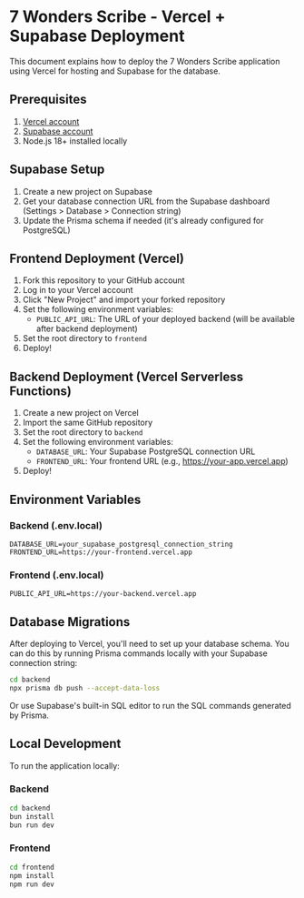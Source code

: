 # 7 Wonders Scribe - Vercel + Supabase Deployment

This document explains how to deploy the 7 Wonders Scribe application using Vercel for hosting and Supabase for the database.

## Prerequisites

1. [Vercel account](https://vercel.com/)
2. [Supabase account](https://supabase.com/)
3. Node.js 18+ installed locally

## Supabase Setup

1. Create a new project on Supabase
2. Get your database connection URL from the Supabase dashboard (Settings > Database > Connection string)
3. Update the Prisma schema if needed (it's already configured for PostgreSQL)

## Frontend Deployment (Vercel)

1. Fork this repository to your GitHub account
2. Log in to your Vercel account
3. Click "New Project" and import your forked repository
4. Set the following environment variables:
   - `PUBLIC_API_URL`: The URL of your deployed backend (will be available after backend deployment)
5. Set the root directory to `frontend`
6. Deploy!

## Backend Deployment (Vercel Serverless Functions)

1. Create a new project on Vercel
2. Import the same GitHub repository
3. Set the root directory to `backend`
4. Set the following environment variables:
   - `DATABASE_URL`: Your Supabase PostgreSQL connection URL
   - `FRONTEND_URL`: Your frontend URL (e.g., https://your-app.vercel.app)
5. Deploy!

## Environment Variables

### Backend (.env.local)
```env
DATABASE_URL=your_supabase_postgresql_connection_string
FRONTEND_URL=https://your-frontend.vercel.app
```

### Frontend (.env.local)
```env
PUBLIC_API_URL=https://your-backend.vercel.app
```

## Database Migrations

After deploying to Vercel, you'll need to set up your database schema. You can do this by running Prisma commands locally with your Supabase connection string:

```bash
cd backend
npx prisma db push --accept-data-loss
```

Or use Supabase's built-in SQL editor to run the SQL commands generated by Prisma.

## Local Development

To run the application locally:

### Backend
```bash
cd backend
bun install
bun run dev
```

### Frontend
```bash
cd frontend
npm install
npm run dev
```